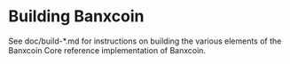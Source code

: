 Building Banxcoin
================

See doc/build-*.md for instructions on building the various
elements of the Banxcoin Core reference implementation of Banxcoin.
